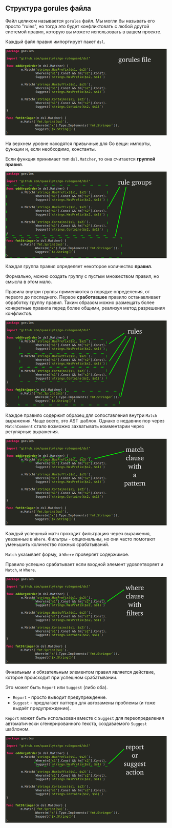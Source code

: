 ## Структура gorules файла

Файл целиком называется `gorules` файл. Мы могли бы называть его просто "rules",
но тогда это будет конфликтовать с любой другой системой правил, которую вы можете использовать в вашем проекте.

Каждый файл правил импортирует пакет `dsl`.

![](notes/images/gorules1.png)

На верхнем уровне находятся привычные для Go вещи: импорты, функции и, если необходимо, константы.

Если функция принимает тип `dsl.Matcher`, то она считается **группой правил**.

![](notes/images/gorules2.png)

Каждая группа правил определяет некоторое количество **правил**.

Формально, можно создать группу с пустым множеством правил, но смысла в этом мало.

Правила внутри группы применяются в порядке определения, от первого до последнего.
Первое **сработавшее** правило останавливает обработку группу правил.
Таким образом можно размещать более конкретные правила перед более общими,
реализуя метод разрешения конфликтов.

![](notes/images/gorules3.png)

Каждое правило содержит образец для сопоставления внутри `Match` выражения.
Чаще всего, это AST шаблон. Однако с недавних пор через `MatchComment` стало возможно
захватывать комментарии через регулярные выражения.

![](notes/images/gorules4.png)

Каждый успешный матч проходит фильтрацию через выражения, указанные в `Where`.
Фильтры - опциональны, но они часто помогают уменьшить количество ложных срабатываний.

`Match` указывает форму, а `Where` проверяет содержимое.

Правило успешно срабатывает если входной элемент удовлетворяет и `Match`, и `Where`.

![](notes/images/gorules5.png)

Финальным и обязательным элементом правил является действие, которое происходит при
успешном срабатывании.

Это может быть `Report` или `Suggest` (либо оба).

* `Report` - просто выводит предупреждение.
* `Suggest` - предлагает паттерн для автозамены проблемы (и тоже выдаёт предупреждение).

`Report` может быть использован вместе с `Suggest` для переопределения автоматически сгенерированного
текста, создаваемого `Suggest` шаблоном.

![](notes/images/gorules6.png)
